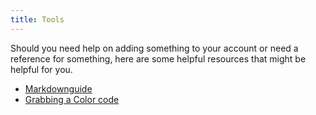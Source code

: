 ```yaml
---
title: Tools
---
```

Should you need help on adding something to your account or need a reference for something, here are some helpful resources that might be helpful for you.

- [Markdownguide](https://www.markdownguide.org/)
- [Grabbing a Color code](https://my.ttnrtsite.me/tools/colorpicker)